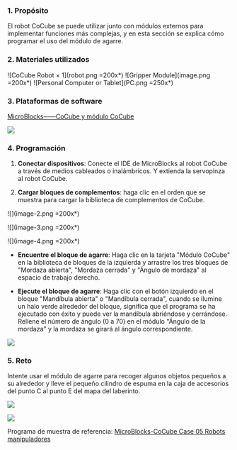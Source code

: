 ### 1. Propósito

El robot CoCube se puede utilizar junto con módulos externos para implementar funciones más complejas, y en esta sección se explica cómo programar el uso del módulo de agarre.

### 2. Materiales utilizados

![CoCube Robot × 1](robot.png =200x*) ![Gripper Module](image.png =200x*) ![Personal Computer or Tablet](PC.png =250x*)

### 3. Plataformas de software

[MicroBlocks——CoCube y módulo CoCube](https://microblocks.fun/run/microblocks.html#scripts=GP%20Scripts%0Adepends%20%27CoCube%27%20%27CoCube%20Module%27)

![](image-1.png)

### 4. Programación

1. **Conectar dispositivos**: Conecte el IDE de MicroBlocks al robot CoCube a través de medios cableados o inalámbricos. Y extienda la servopinza al robot CoCube.

2. **Cargar bloques de complementos**: haga clic en el orden que se muestra para cargar la biblioteca de complementos de CoCube.

![](image-2.png =200x*)

![](image-3.png =200x*)

![](image-4.png =200x*)

* **Encuentre el bloque de agarre**: Haga clic en la tarjeta "Módulo CoCube" en la biblioteca de bloques de la izquierda y arrastre los tres bloques de "Mordaza abierta", "Mordaza cerrada" y "Ángulo de mordaza" al espacio de trabajo derecho.

* **Ejecute el bloque de agarre**: Haga clic con el botón izquierdo en el bloque "Mandíbula abierta" o "Mandíbula cerrada", cuando se ilumine un halo verde alrededor del bloque, significa que el programa se ha ejecutado con éxito y puede ver la mandíbula abriéndose y cerrándose. Rellene el número de ángulo (0 a 70) en el módulo "Ángulo de la mordaza" y la mordaza se girará al ángulo correspondiente.

![](scriptImage257997.png)

### 5. Reto

Intente usar el módulo de agarre para recoger algunos objetos pequeños a su alrededor y lleve el pequeño cilindro de espuma en la caja de accesorios del punto C al punto E del mapa del laberinto.

![](scriptImage225548.png)

![](c7635be25d2040f3c514dd4f9c9cef5d_00_00_00-00_00_30.gif)

Programa de muestra de referencia: [MicroBlocks-CoCube Case 05 Robots manipuladores](https://microblocks.fun/run/microblocks.html#scripts=GP%20Scripts%0Adepends%20%27CoCube%27%20%27CoCube%20Module%27%0A%0Ascript%20408%20121%20%7B%0A%27ccmodule_gripper%20open%27%0A%27CoCube%20move%20to%27%20100%20120%2050%0A%27CoCube%20rotate%20to%20angle%27%2090%2030%0A%27ccmodule_gripper%20degree%27%2010%0A%27CoCube%20move%20to%27%20200%20150%2050%0AwaitMillis%201000%0A%27ccmodule_gripper%20open%27%0A%27CoCube%20move%20for%20msecs%27%20%27cocube%3Bbackward%27%2040%201000%0A%7D%0A%0A)